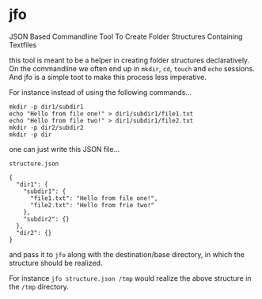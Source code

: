 # jfo
JSON Based Commandline Tool To Create Folder Structures Containing Textfiles

this tool is meant to be a helper in creating folder structures declaratively. On the commandline we often end up in `mkdir`, `cd`, `touch` and `echo` sessions. And jfo is a simple toot to make this process less imperative.

For instance instead of using the following commands...

```
mkdir -p dir1/subdir1
echo "Hello from file one!" > dir1/subdir1/file1.txt
echo "Hello from file two!" > dir1/subdir1/file2.txt
mkdir -p dir2/subdir2
mkdir -p dir
```

one can just write this JSON file...

```
structure.json

{
  "dir1": {
    "subdir1": {
      "file1.txt": "Hello from file one!",
      "file2.txt": "Hello from frie two!"
    },
    "subdir2": {}
  },
  "dir2": {}
}
```

and pass it to `jfo` along with the destination/base directory, in which the structure should be realized.

For instance `jfo structure.json /tmp` would realize the above structure in the `/tmp` directory.
